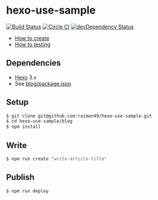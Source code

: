 hexo-use-sample
===============

[![Build Status](https://travis-ci.org/raimon49/hexo-use-sample.svg?branch=master)](https://travis-ci.org/raimon49/hexo-use-sample)
[![Circle CI](https://circleci.com/gh/raimon49/hexo-use-sample.svg?style=svg)](https://circleci.com/gh/raimon49/hexo-use-sample)
[![devDependency Status](https://david-dm.org/raimon49/hexo-use-sample/dev-status.svg)](https://david-dm.org/raimon49/hexo-use-sample#info=devDependencies)


* [How to create](http://raimon49.github.io/2015/04/25/create-blog-with-hexo.html)
* [How to testing](http://raimon49.github.io/2015/05/01/lint-markdown-at-commit.html)

Dependencies
------------

* [Hexo](https://github.com/hexojs/hexo) 3.x
* See [blog/package.json](blog/package.json)

Setup
-----

```sh
$ git clone git@github.com:raimon49/hexo-use-sample.git
$ cd hexo-use-sample/blog
$ npm install
```

Write
-----

```sh
$ npm run create "write-article-title"
```

Publish
-------

```sh
$ npm run deploy
```
